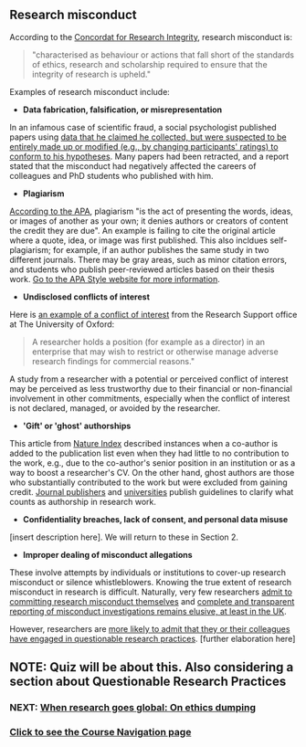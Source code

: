 ## Research misconduct

According to the [Concordat for Research Integrity](https://www.universitiesuk.ac.uk/policy-and-analysis/reports/Documents/2012/the-concordat-to-support-research-integrity-2012.pdf), research misconduct is:

> "characterised as behaviour or actions that fall short of the standards of ethics, research and scholarship required to ensure that the integrity of research is upheld."

Examples of research misconduct include:

* **Data fabrication, falsification, or misrepresentation**

In an infamous case of scientific fraud, a social psychologist published papers using [data that he claimed he collected, but were suspected to be entirely made up or modified (e.g., by changing participants' ratings) to conform to his hypotheses](https://web.archive.org/web/20160627142859/https://www.tilburguniversity.edu/upload/547aa461-6cd1-48cd-801b-61c434a73f79_interim-report.pdf). Many papers had been retracted, and a report stated that the misconduct had negatively affected the careers of colleagues and PhD students who published with him.

* **Plagiarism**

[According to the APA](https://apastyle.apa.org/style-grammar-guidelines/citations/plagiarism), plagiarism "is the act of presenting the words, ideas, or images of another as your own; it denies authors or creators of content the credit they are due". An example is failing to cite the original article where a quote, idea, or image was first published. This also incldues self-plagiarism; for example, if an author publishes the same study in two different journals. There may be gray areas, such as minor citation errors, and students who publish peer-reviewed articles based on their thesis work. [Go to the APA Style website for more information](https://apastyle.apa.org/style-grammar-guidelines/citations/plagiarism).

* **Undisclosed conflicts of interest**

Here is [an example of a conflict of interest](https://researchsupport.admin.ox.ac.uk/governance/integrity/conflict/examples#collapse405516) from the Research Support office at The University of Oxford:

> A researcher holds a position (for example as a director) in an enterprise that may wish to restrict or otherwise manage adverse research findings for commercial reasons."

A study from a researcher with a potential or perceived conflict of interest may be perceived as less trustworthy due to their financial or non-financial involvement in other commitments, especially when the conflict of interest is not declared, managed, or avoided by the researcher.

* **'Gift' or 'ghost' authorships**

This article from [Nature Index](https://www.natureindex.com/news-blog/gift-ghost-authorship-what-researchers-need-to-know) described instances when a co-author is added to the publication list even when they had little to no contribution to the work, e.g., due to the co-author's senior position in an institution or as a way to boost a researcher's CV. On the other hand, ghost authors are those who substantially contributed to the work but were excluded from gaining credit. [Journal publishers](https://www.nature.com/nature-research/editorial-policies/authorship) and [universities](https://researchsupport.admin.ox.ac.uk/governance/integrity/publication#collapse1310156) publish guidelines to clarify what counts as authorship in research work.

* **Confidentiality breaches, lack of consent, and personal data misuse**

[insert description here]. We will return to these in Section 2.

* **Improper dealing of misconduct allegations**

These involve attempts by individuals or institutions to cover-up research misconduct or silence whistleblowers. Knowing the true extent of research misconduct in research is difficult. Naturally, very few researchers [admit to committing research misconduct themselves](https://journals.plos.org/plosone/article?id=10.1371/journal.pone.0005738) and [complete and transparent reporting of misconduct investigations remains elusive, at least in the UK](https://www.nature.com/articles/d41586-018-05697-7).

However, researchers are [more likely to admit that they or their colleagues have engaged in questionable research practices](https://journals.plos.org/plosone/article?id=10.1371/journal.pone.0005738). [further elaboration here]

## NOTE: Quiz will be about this. Also considering a section about Questionable Research Practices ##

### NEXT: [When research goes global: On ethics dumping](integrity-global.md)

### [Click to see the Course Navigation page](toc.md)
